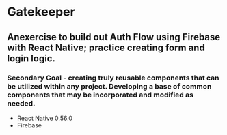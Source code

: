 

# Gatekeeper


## Anexercise to build out Auth Flow using Firebase with React Native; practice creating form and login logic.

### Secondary Goal - creating truly reusable components that can be utilized within any project. Developing a base of common components that may be incorporated and modified as needed.

* React Native 0.56.0
* Firebase
